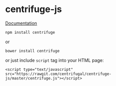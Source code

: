 centrifuge-js
=============

[Documentation](http://fzambia.gitbooks.io/centrifugal/content/client/index.html)

```
npm install centrifuge
```

or

```
bower install centrifuge
```

or just include `script` tag into your HTML page:

```
<script type="text/javascript" src="https://rawgit.com/centrifugal/centrifuge-js/master/centrifuge.js"></script>
```
